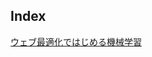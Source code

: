 ## Index
[ウェブ最適化ではじめる機械学習](https://github.com/weapon27/ML-study/tree/main/%E3%82%A6%E3%82%A7%E3%83%96%E6%9C%80%E9%81%A9%E5%8C%96%E3%81%A7%E3%81%AF%E3%81%98%E3%82%81%E3%82%8B%E6%A9%9F%E6%A2%B0%E5%AD%A6%E7%BF%92)
